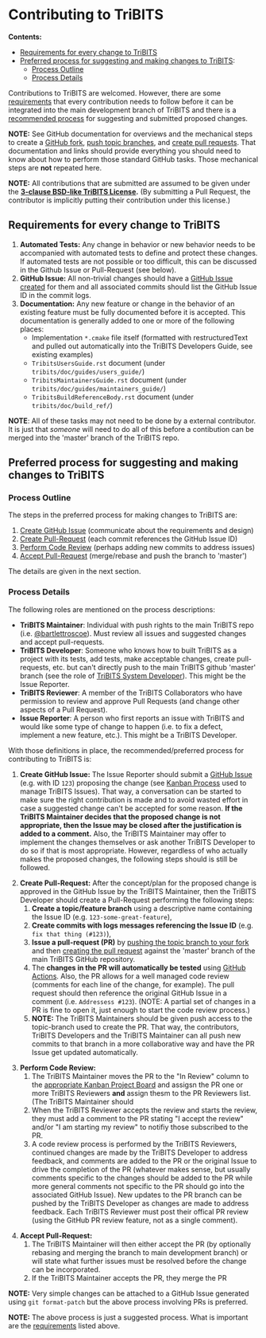 # Contributing to TriBITS

**Contents:**
* [Requirements for every change to TriBITS](#requirements)
* [Preferred process for suggesting and making changes to TriBITS](#process):
  * [Process Outline](#process_outline)
  * [Process Details](#process_details)

Contributions to TriBITS are welcomed.  However, there are some [requirements](#requirements) that every contribution needs to follow before it can be integrated into the main development branch of TriBITS and there is a [recommended process](#process) for suggesting and submitted proposed changes.

**NOTE:** See GitHub documentation for overviews and the mechanical steps to create a [GitHub fork](https://help.github.com/articles/about-forks/), [push topic branches](https://help.github.com/articles/pushing-to-a-remote/), and [create pull requests](https://help.github.com/articles/creating-a-pull-request/).  That documentation and links should provide everything you should need to know about how to perform those standard GitHub tasks.  Those mechanical steps are **not** repeated here.

**NOTE:** All contributions that are submitted are assumed to be given under the **[3-clause BSD-like TriBITS License](https://github.com/TriBITSPub/TriBITS/blob/master/tribits/Copyright.txt).**  (By submitting a Pull Request, the contributor is implicitly putting their contribution under this license.)

<a name="requirements"/>

## Requirements for every change to TriBITS

1. **Automated Tests:** Any change in behavior or new behavior needs to be accompanied with automated tests to define and protect these changes.  If automated tests are not possible or too difficult, this can be discussed in the Github Issue or Pull-Request (see below).
2. **GitHub Issue:** All non-trivial changes should have a [GitHub Issue created](#process_create_issue) for them and all associated commits should list the GitHub Issue ID in the commit logs.
3. **Documentation:** Any new feature or change in the behavior of an existing feature must be fully documented before it is accepted.  This documentation is generally added to one or more of the following places:
   * Implementation `*.cmake` file itself (formatted with restructuredText and pulled out automatically into the TriBITS Developers Guide, see existing examples)
   * `TribitsUsersGuide.rst` document (under `tribits/doc/guides/users_guide/`)
   * `TribitsMaintainersGuide.rst` document (under `tribits/doc/guides/maintainers_guide/`)
   * `TribitsBuildReferenceBody.rst` document (under `tribits/doc/build_ref/`)

**NOTE**: All of these tasks may not need to be done by a external contributor.  It is just that *someone* will need to do all of this before a contibution can be merged into the 'master' branch of the TriBITS repo.

<a name="process">

## Preferred process for suggesting and making changes to TriBITS

<a name="process_outline">

### Process Outline

The steps in the preferred process for making changes to TriBITS are:

1. [Create GitHub Issue](#process_create_issue) (communicate about the requirements and design)
2. [Create Pull-Request](#process_create_pull_request) (each commit references the GitHub Issue ID)
3. [Perform Code Review](#process_code_review) (perhaps adding new commits to address issues)
4. [Accept Pull-Request](#process_accept_pull_request) (merge/rebase and push the branch to 'master')

The details are given in the next section.

<a name="process_details"/>

### Process Details

The following roles are mentioned on the process descriptions:
* **TriBITS Maintainer**: Individual with push rights to the main TriBITS repo (i.e. [@bartlettroscoe](https://github.com/bartlettroscoe)).  Must review all issues and suggested changes and accept pull-requests.
* **TriBITS Developer**: Someone who knows how to built TriBITS as a project with its tests, add tests, make acceptable changes, create pull-requests, etc. but can't directly push to the main TriBITS github 'master' branch (see the role of [TriBITS System Developer](https://tribits.org/doc/TribitsMaintainersGuide.html#tribits-system-developer)).  This might be the Issue Reporter.
* **TriBITS Reviewer**: A member of the TriBITS Collaborators who have permission to review and approve Pull Requests (and change other aspects of a Pull Request).
* **Issue Reporter**: A person who first reports an issue with TriBITS and would like some type of change to happen (i.e. to fix a defect, implement a new feature, etc.).  This might be a TriBITS Developer.

With those definitions in place, the recommended/preferred process for contributing to TriBITS is:

<a name="process_create_issue"/>

1. **Create GitHub Issue:** The Issue Reporter should submit a [GitHub Issue](https://github.com/TriBITSPub/TriBITS/issues) (e.g. with ID `123`) proposing the change (see [Kanban Process](https://github.com/TriBITSPub/TriBITS/wiki/Kanban-Process-for-Issue-Tracking) used to manage TriBITS Issues).  That way, a conversation can be started to make sure the right contribution is made and to avoid wasted effort in case a suggested change can't be accepted for some reason.  **If the TriBITS Maintainer decides that the proposed change is not appropriate, then the Issue may be closed after the justification is added to a comment.**  Also, the TriBITS Maintainer may offer to implement the changes themselves or ask another TriBITS Developer to do so if that is most appropriate.  However, regardless of who actually makes the proposed changes, the following steps should is still be followed.

<a name="process_create_pull_request"/>

2. **Create Pull-Request:** After the concept/plan for the proposed change is approved in the GitHub Issue by the TriBITS Maintainer, then the TriBITS Developer should create a Pull-Request performing the following steps:
    1. **Create a topic/feature branch** using a descriptive name containing the Issue ID (e.g. `123-some-great-feature`),
    2. **Create commits with logs messages referencing the Issue ID** (e.g. `fix that thing (#123)`),
    3. **Issue a pull-request (PR)** by [pushing the topic branch to your fork](https://help.github.com/articles/pushing-to-a-remote/) and then [creating the pull request](https://help.github.com/articles/creating-a-pull-request/) against the 'master' branch of the main TriBITS GitHub repository.
    4. The **changes in the PR will automatically be tested** using [GitHub Actions](https://github.com/TriBITSPub/TriBITS/wiki/TriBITS-CDash-Dashboard#github-actions-pull-request-testing).  Also, the PR allows for a well managed code review (comments for each line of the change, for example).  The pull request should then reference the original GitHub Issue in a comment  (i.e. `Addressess #123`).  (NOTE: A partial set of changes in a PR is fine to open it, just enough to start the code review process.)
    5. **NOTE:** The TriBITS Maintainers should be given push access to the topic-branch used to create the PR.  That way, the contributors, TriBITS Developers and the TriBITS Maintainer can all push new commits to that branch in a more collaborative way and have the PR Issue get updated automatically.

<a name="process_code_review"/>

3. **Perform Code Review:**
   1. The TriBITS Maintainer moves the PR to the "In Review" column to the [appropriate Kanban Project Board](https://github.com/TriBITSPub/TriBITS/projects?type=beta) and  assigsn the PR one or more TriBITS Reviewers **and** assign thesm to the PR Reviewers list.  (The TriBITS Maintainer should 
   2. When the TriBITS Reviewer accepts the review and starts the review, they must add a comment to the PR stating "I accept the review" and/or "I am starting my review" to notifiy those subscribed to the PR.
   3. A code review process is performed by the TriBITS Reviewers, continued changes are made by the TriBITS Developer to address feedback, and comments are added to the PR or the original Issue to drive the completion of the PR (whatever makes sense, but usually comments specific to the changes should be added to the PR while more general comments not specific to the PR should go into the associated GitHub Issue).  New updates to the PR branch can be pushed by the TriBITS Developer as changes are made to address feedback.  Each TriBITS Reviewer must post their offical PR review (using the GitHub PR review feature, not as a single comment).

<a name="process_accept_pull_request"/>

4. **Accept Pull-Request:**
   1. The TriBITS Maintainer will then either accept the PR (by optionally rebasing and merging the branch to main development branch) or will state what further issues must be resolved before the change can be incorporated.
   2. If the TriBITS Maintainer accepts the PR, they merge the PR 

**NOTE:** Very simple changes can be attached to a GitHub Issue generated using `git format-patch` but the above process involving PRs is preferred. 

**NOTE:** The above process is just a suggested process.  What is important are the [requirements](#requirements) listed above.
